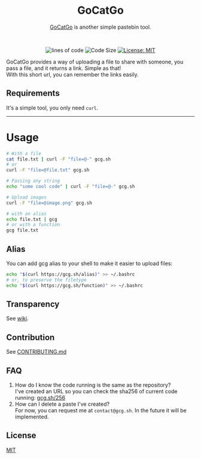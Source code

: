 <div align="center">

<h1> GoCatGo </h1>

<a href="https://gcg.sh">GoCatGo</a> is another simple pastebin tool.<br>

<br>

![lines of code](https://sloc.xyz/github/vaaleyard/gocatgo) ![Code Size](https://img.shields.io/github/languages/code-size/vaaleyard/gocatgo) [![License: MIT](https://img.shields.io/badge/License-MIT-blue.svg)](./LICENSE)

</div> 

GoCatGo provides a way of uploading a file to share with someone, you pass a file, and it returns a link. Simple as that!  
With this short url, you can remember the links easily.

## Requirements
It's a simple tool, you only need `curl`.

---

# Usage
```bash
# With a file
cat file.txt | curl -F "file=@-" gcg.sh
# or
curl -F "file=@file.txt" gcg.sh
```

```bash
# Passing any string
echo "some cool code" | curl -F "file=@-" gcg.sh
```

```bash
# Upload images
curl -F "file=@image.png" gcg.sh
```

```bash
# with an alias
echo file.txt | gcg
# or with a function
gcg file.txt
```

## Alias
You can add gcg alias to your shell to make it easier to upload files:
```bash
echo "$(curl https://gcg.sh/alias)" >> ~/.bashrc
# or, to preserve the filetype
echo "$(curl https://gcg.sh/function)" >> ~/.bashrc
```

## Transparency
See [wiki](https://github.com/vaaleyard/gocatgo/wiki).

## Contribution
See [CONTRIBUTING.md](./CONTRIBUTING.md)

## FAQ
1. How do I know the code running is the same as the repository?  
   I've created an URL so you can check the sha256 of current code running: [gcg.sh/256](https://gcg.sh/256)  
2. How can I delete a paste I've created?  
   For now, you can request me at `contact@gcg.sh`. In the future it will be implemented.

## License
[MIT](./LICENSE)
